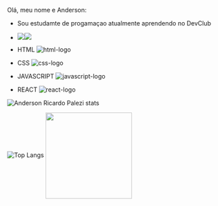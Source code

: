Olá, meu nome e Anderson:
- Sou estudamte de progamaçao atualmente aprendendo no DevClub
 - <img src="https://img.shields.io/badge/Instagram-E4405F?style=for-the-badge&logo=instagram&logoColor=white"/><img src="https://img.shields.io/badge/LinkedIn-0077B5?style=for-the-badge&logo=linkedin&logoColor=white"/>

- HTML <img src ="https://img.shields.io/badge/HTML-239120?style=for-the-badge&logo=html5&logoColor=white!" alt="html-logo" />
- CSS  <img src="https://img.shields.io/badge/CSS-239120?&style=for-the-badge&logo=css3&logoColor=white" alt="css-logo"/>
- JAVASCRIPT <img src="https://img.shields.io/badge/JavaScript-F7DF1E?style=for-the-badge&logo=javascript&logoColor=black" alt="javascript-logo"/>
- REACT <img src ="https://img.shields.io/badge/react%20os-0088CC?style=for-the-badge&logo=reactos&logoColor=white" alt="react-logo"/>

![Anderson Ricardo Palezi stats](https://github-readme-stats.vercel.app/api?username=AndersonPalezi&show_icons=github-readme-stats&cache_seconds=86400&theme=midnight-purple)
<picture>

![Top Langs](https://github-readme-stats.vercel.app/api/top-langs/?username=AndersonPalezi&hide_progress=github-readme-stats&cache_seconds=86400&theme=midnight-purple)
<picture>
<img height=200 align="center" >
